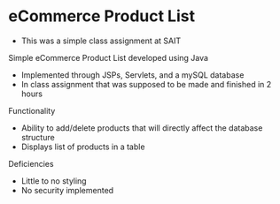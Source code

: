 # eCommerce Product List
* This was a simple class assignment at SAIT
 
Simple eCommerce Product List developed using Java
* Implemented through JSPs, Servlets, and a mySQL database
* In class assignment that was supposed to be made and finished in 2 hours

Functionality
 * Ability to add/delete products that will directly affect the database structure
 * Displays list of products in a table

Deficiencies 
 * Little to no styling 
 * No security implemented
